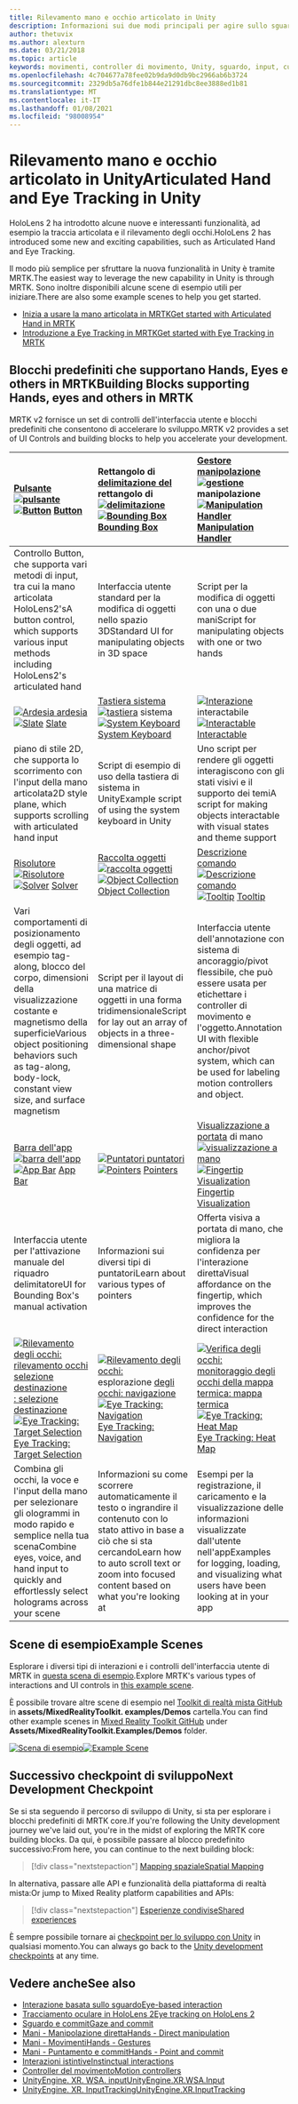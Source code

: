 ```yaml
---
title: Rilevamento mano e occhio articolato in Unity
description: Informazioni sui due modi principali per agire sullo sguardo in Unity, movimenti della mano e controller di movimento.
author: thetuvix
ms.author: alexturn
ms.date: 03/21/2018
ms.topic: article
keywords: movimenti, controller di movimento, Unity, sguardo, input, cuffie per realtà mista, cuffie di realtà mista di Windows, cuffie per realtà virtuale, MRTK, Toolkit di realtà mista
ms.openlocfilehash: 4c704677a78fee02b9da9d0db9bc2966ab6b3724
ms.sourcegitcommit: 2329db5a76dfe1b844e21291dbc8ee3888ed1b81
ms.translationtype: MT
ms.contentlocale: it-IT
ms.lasthandoff: 01/08/2021
ms.locfileid: "98008954"
---
```

# <a name="articulated-hand-and-eye-tracking-in-unity"></a><span data-ttu-id="62717-104">Rilevamento mano e occhio articolato in Unity</span><span class="sxs-lookup"><span data-stu-id="62717-104">Articulated Hand and Eye Tracking in Unity</span></span>

<span data-ttu-id="62717-105">HoloLens 2 ha introdotto alcune nuove e interessanti funzionalità, ad esempio la traccia articolata e il rilevamento degli occhi.</span><span class="sxs-lookup"><span data-stu-id="62717-105">HoloLens 2 has introduced some new and exciting capabilities, such as Articulated Hand and Eye Tracking.</span></span>

<span data-ttu-id="62717-106">Il modo più semplice per sfruttare la nuova funzionalità in Unity è tramite MRTK.</span><span class="sxs-lookup"><span data-stu-id="62717-106">The easiest way to leverage the new capability in Unity is through MRTK.</span></span> <span data-ttu-id="62717-107">Sono inoltre disponibili alcune scene di esempio utili per iniziare.</span><span class="sxs-lookup"><span data-stu-id="62717-107">There are also some example scenes to help you get started.</span></span>

* [<span data-ttu-id="62717-108">Inizia a usare la mano articolata in MRTK</span><span class="sxs-lookup"><span data-stu-id="62717-108">Get started with Articulated Hand  in MRTK</span></span>](https://microsoft.github.io/MixedRealityToolkit-Unity/Documentation/Input/HandTracking.html)
* [<span data-ttu-id="62717-109">Introduzione a Eye Tracking in MRTK</span><span class="sxs-lookup"><span data-stu-id="62717-109">Get started with Eye Tracking in MRTK</span></span>](https://microsoft.github.io/MixedRealityToolkit-Unity/Documentation/EyeTracking/EyeTracking_Main.html)

## <a name="building-blocks-supporting-hands-eyes-and-others-in-mrtk"></a><span data-ttu-id="62717-110">Blocchi predefiniti che supportano Hands, Eyes e others in MRTK</span><span class="sxs-lookup"><span data-stu-id="62717-110">Building Blocks supporting Hands, eyes and others in MRTK</span></span> 

<span data-ttu-id="62717-111">MRTK v2 fornisce un set di controlli dell'interfaccia utente e blocchi predefiniti che consentono di accelerare lo sviluppo.</span><span class="sxs-lookup"><span data-stu-id="62717-111">MRTK v2 provides a set of UI Controls and building blocks to help you accelerate your development.</span></span>

|  <span data-ttu-id="62717-112">[Pulsante](https://microsoft.github.io/MixedRealityToolkit-Unity/Documentation/README_Button.html) [ ![ pulsante](images/MRTK_Button_Main.png)](https://microsoft.github.io/MixedRealityToolkit-Unity/Documentation/README_Button.html)</span><span class="sxs-lookup"><span data-stu-id="62717-112">[![Button](images/MRTK_Button_Main.png)](https://microsoft.github.io/MixedRealityToolkit-Unity/Documentation/README_Button.html) [Button](https://microsoft.github.io/MixedRealityToolkit-Unity/Documentation/README_Button.html)</span></span> | <span data-ttu-id="62717-113">Rettangolo di [delimitazione del](https://microsoft.github.io/MixedRealityToolkit-Unity/Documentation/README_BoundingBox.html) rettangolo di [ ![ delimitazione](images/MRTK_BoundingBox_Main.png)](https://microsoft.github.io/MixedRealityToolkit-Unity/Documentation/README_BoundingBox.html)</span><span class="sxs-lookup"><span data-stu-id="62717-113">[![Bounding Box](images/MRTK_BoundingBox_Main.png)](https://microsoft.github.io/MixedRealityToolkit-Unity/Documentation/README_BoundingBox.html) [Bounding Box](https://microsoft.github.io/MixedRealityToolkit-Unity/Documentation/README_BoundingBox.html)</span></span> | <span data-ttu-id="62717-114">[Gestore manipolazione](https://microsoft.github.io/MixedRealityToolkit-Unity/Documentation/README_ManipulationHandler.html) [ ![ gestione](images/MRTK_Manipulation_Main.png)](https://microsoft.github.io/MixedRealityToolkit-Unity/Documentation/README_ManipulationHandler.html) manipolazione</span><span class="sxs-lookup"><span data-stu-id="62717-114">[![Manipulation Handler](images/MRTK_Manipulation_Main.png)](https://microsoft.github.io/MixedRealityToolkit-Unity/Documentation/README_ManipulationHandler.html) [Manipulation Handler](https://microsoft.github.io/MixedRealityToolkit-Unity/Documentation/README_ManipulationHandler.html)</span></span> |
|:--- | :--- | :--- |
| <span data-ttu-id="62717-115">Controllo Button, che supporta vari metodi di input, tra cui la mano articolata HoloLens2's</span><span class="sxs-lookup"><span data-stu-id="62717-115">A button control, which supports various input methods including HoloLens2's articulated hand</span></span> | <span data-ttu-id="62717-116">Interfaccia utente standard per la modifica di oggetti nello spazio 3D</span><span class="sxs-lookup"><span data-stu-id="62717-116">Standard UI for manipulating objects in 3D space</span></span> | <span data-ttu-id="62717-117">Script per la modifica di oggetti con una o due mani</span><span class="sxs-lookup"><span data-stu-id="62717-117">Script for manipulating objects with one or two hands</span></span> |
|  <span data-ttu-id="62717-118">[ ![ Ardesia ardesia](images/MRTK_Slate_Main.png)](https://microsoft.github.io/MixedRealityToolkit-Unity/Documentation/README_Slate.html) [](https://microsoft.github.io/MixedRealityToolkit-Unity/Documentation/README_Slate.html)</span><span class="sxs-lookup"><span data-stu-id="62717-118">[![Slate](images/MRTK_Slate_Main.png)](https://microsoft.github.io/MixedRealityToolkit-Unity/Documentation/README_Slate.html) [Slate](https://microsoft.github.io/MixedRealityToolkit-Unity/Documentation/README_Slate.html)</span></span> | <span data-ttu-id="62717-119">[Tastiera sistema](https://microsoft.github.io/MixedRealityToolkit-Unity/Documentation/README_SystemKeyboard.html) [ ![ tastiera](images/MRTK_SystemKeyboard_Main.png)](https://microsoft.github.io/MixedRealityToolkit-Unity/Documentation/README_SystemKeyboard.html) sistema</span><span class="sxs-lookup"><span data-stu-id="62717-119">[![System Keyboard](images/MRTK_SystemKeyboard_Main.png)](https://microsoft.github.io/MixedRealityToolkit-Unity/Documentation/README_SystemKeyboard.html) [System Keyboard](https://microsoft.github.io/MixedRealityToolkit-Unity/Documentation/README_SystemKeyboard.html)</span></span> | <span data-ttu-id="62717-120">[ ![ Interazione](images/InteractableExamples.png)](https://microsoft.github.io/MixedRealityToolkit-Unity/Documentation/README_Interactable.html) interactabile [](https://microsoft.github.io/MixedRealityToolkit-Unity/Documentation/README_Interactable.html)</span><span class="sxs-lookup"><span data-stu-id="62717-120">[![Interactable](images/InteractableExamples.png)](https://microsoft.github.io/MixedRealityToolkit-Unity/Documentation/README_Interactable.html) [Interactable](https://microsoft.github.io/MixedRealityToolkit-Unity/Documentation/README_Interactable.html)</span></span> |
| <span data-ttu-id="62717-121">piano di stile 2D, che supporta lo scorrimento con l'input della mano articolata</span><span class="sxs-lookup"><span data-stu-id="62717-121">2D style plane, which supports scrolling with articulated hand input</span></span> | <span data-ttu-id="62717-122">Script di esempio di uso della tastiera di sistema in Unity</span><span class="sxs-lookup"><span data-stu-id="62717-122">Example script of using the system keyboard in Unity</span></span>  | <span data-ttu-id="62717-123">Uno script per rendere gli oggetti interagiscono con gli stati visivi e il supporto dei temi</span><span class="sxs-lookup"><span data-stu-id="62717-123">A script for making objects interactable with visual states and theme support</span></span> |
|  <span data-ttu-id="62717-124">[Risolutore](https://microsoft.github.io/MixedRealityToolkit-Unity/Documentation/README_Solver.html) [ ![ Risolutore](images/MRTK_Solver_Main.png)](https://microsoft.github.io/MixedRealityToolkit-Unity/Documentation/README_Solver.html)</span><span class="sxs-lookup"><span data-stu-id="62717-124">[![Solver](images/MRTK_Solver_Main.png)](https://microsoft.github.io/MixedRealityToolkit-Unity/Documentation/README_Solver.html) [Solver](https://microsoft.github.io/MixedRealityToolkit-Unity/Documentation/README_Solver.html)</span></span> | <span data-ttu-id="62717-125">[Raccolta oggetti](https://microsoft.github.io/MixedRealityToolkit-Unity/Documentation/README_ManipulationHandler.html) [ ![ raccolta oggetti](images/MRTK_ObjectCollection_Main.png)](https://microsoft.github.io/MixedRealityToolkit-Unity/Documentation/README_ManipulationHandler.html)</span><span class="sxs-lookup"><span data-stu-id="62717-125">[![Object Collection](images/MRTK_ObjectCollection_Main.png)](https://microsoft.github.io/MixedRealityToolkit-Unity/Documentation/README_ManipulationHandler.html) [Object Collection](https://microsoft.github.io/MixedRealityToolkit-Unity/Documentation/README_ManipulationHandler.html)</span></span> | <span data-ttu-id="62717-126">[Descrizione comando](https://microsoft.github.io/MixedRealityToolkit-Unity/Documentation/README_Tooltip.html) [ ![ Descrizione comando](images/MRTK_Tooltip_Main.png)](https://microsoft.github.io/MixedRealityToolkit-Unity/Documentation/README_Tooltip.html)</span><span class="sxs-lookup"><span data-stu-id="62717-126">[![Tooltip](images/MRTK_Tooltip_Main.png)](https://microsoft.github.io/MixedRealityToolkit-Unity/Documentation/README_Tooltip.html) [Tooltip](https://microsoft.github.io/MixedRealityToolkit-Unity/Documentation/README_Tooltip.html)</span></span> |
| <span data-ttu-id="62717-127">Vari comportamenti di posizionamento degli oggetti, ad esempio tag-along, blocco del corpo, dimensioni della visualizzazione costante e magnetismo della superficie</span><span class="sxs-lookup"><span data-stu-id="62717-127">Various object positioning behaviors such as tag-along, body-lock, constant view size, and surface magnetism</span></span> | <span data-ttu-id="62717-128">Script per il layout di una matrice di oggetti in una forma tridimensionale</span><span class="sxs-lookup"><span data-stu-id="62717-128">Script for lay out an array of objects in a three-dimensional shape</span></span> | <span data-ttu-id="62717-129">Interfaccia utente dell'annotazione con sistema di ancoraggio/pivot flessibile, che può essere usata per etichettare i controller di movimento e l'oggetto.</span><span class="sxs-lookup"><span data-stu-id="62717-129">Annotation UI with flexible anchor/pivot system, which can be used for labeling motion controllers and object.</span></span> |
|  <span data-ttu-id="62717-130">[Barra dell'app](https://microsoft.github.io/MixedRealityToolkit-Unity/Documentation/README_AppBar.html) [ ![ barra dell'app](images/MRTK_AppBar_Main.png)](https://microsoft.github.io/MixedRealityToolkit-Unity/Documentation/README_AppBar.html)</span><span class="sxs-lookup"><span data-stu-id="62717-130">[![App Bar](images/MRTK_AppBar_Main.png)](https://microsoft.github.io/MixedRealityToolkit-Unity/Documentation/README_AppBar.html) [App Bar](https://microsoft.github.io/MixedRealityToolkit-Unity/Documentation/README_AppBar.html)</span></span> | <span data-ttu-id="62717-131">[ ![ Puntatori puntatori](images/MRTK_Pointer_Main.png)](https://microsoft.github.io/MixedRealityToolkit-Unity/Documentation/Input/Pointers.html) [](https://microsoft.github.io/MixedRealityToolkit-Unity/Documentation/Input/Pointers.html)</span><span class="sxs-lookup"><span data-stu-id="62717-131">[![Pointers](images/MRTK_Pointer_Main.png)](https://microsoft.github.io/MixedRealityToolkit-Unity/Documentation/Input/Pointers.html) [Pointers](https://microsoft.github.io/MixedRealityToolkit-Unity/Documentation/Input/Pointers.html)</span></span> | <span data-ttu-id="62717-132">[Visualizzazione a portata](https://microsoft.github.io/MixedRealityToolkit-Unity/Documentation/README_FingertipVisualization.html) di mano [ ![ visualizzazione a mano](images/MRTK_FingertipVisualization_Main.png)](https://microsoft.github.io/MixedRealityToolkit-Unity/Documentation/README_FingertipVisualization.html)</span><span class="sxs-lookup"><span data-stu-id="62717-132">[![Fingertip Visualization](images/MRTK_FingertipVisualization_Main.png)](https://microsoft.github.io/MixedRealityToolkit-Unity/Documentation/README_FingertipVisualization.html) [Fingertip Visualization](https://microsoft.github.io/MixedRealityToolkit-Unity/Documentation/README_FingertipVisualization.html)</span></span> |
| <span data-ttu-id="62717-133">Interfaccia utente per l'attivazione manuale del riquadro delimitatore</span><span class="sxs-lookup"><span data-stu-id="62717-133">UI for Bounding Box's manual activation</span></span> | <span data-ttu-id="62717-134">Informazioni sui diversi tipi di puntatori</span><span class="sxs-lookup"><span data-stu-id="62717-134">Learn about various types of pointers</span></span> | <span data-ttu-id="62717-135">Offerta visiva a portata di mano, che migliora la confidenza per l'interazione diretta</span><span class="sxs-lookup"><span data-stu-id="62717-135">Visual affordance on the fingertip, which improves the confidence for the direct interaction</span></span> |
|  <span data-ttu-id="62717-136">[ ![ Rilevamento degli occhi: rilevamento occhi selezione destinazione](images/mrtk_et_targetselect.png)](https://microsoft.github.io/MixedRealityToolkit-Unity/Documentation/EyeTracking/EyeTracking_TargetSelection.html) [: selezione destinazione](https://microsoft.github.io/MixedRealityToolkit-Unity/Documentation/EyeTracking/EyeTracking_TargetSelection.html)</span><span class="sxs-lookup"><span data-stu-id="62717-136">[![Eye Tracking: Target Selection](images/mrtk_et_targetselect.png)](https://microsoft.github.io/MixedRealityToolkit-Unity/Documentation/EyeTracking/EyeTracking_TargetSelection.html) [Eye Tracking: Target Selection](https://microsoft.github.io/MixedRealityToolkit-Unity/Documentation/EyeTracking/EyeTracking_TargetSelection.html)</span></span> | <span data-ttu-id="62717-137">[ ![ Rilevamento degli occhi:](images/mrtk_et_navigation.png)](https://microsoft.github.io/MixedRealityToolkit-Unity/Documentation/EyeTracking/EyeTracking_Navigation.html) esplorazione [degli occhi: navigazione](https://microsoft.github.io/MixedRealityToolkit-Unity/Documentation/EyeTracking/EyeTracking_Navigation.html)</span><span class="sxs-lookup"><span data-stu-id="62717-137">[![Eye Tracking: Navigation](images/mrtk_et_navigation.png)](https://microsoft.github.io/MixedRealityToolkit-Unity/Documentation/EyeTracking/EyeTracking_Navigation.html) [Eye Tracking: Navigation](https://microsoft.github.io/MixedRealityToolkit-Unity/Documentation/EyeTracking/EyeTracking_Navigation.html)</span></span> | <span data-ttu-id="62717-138">[ ![ Verifica degli occhi:](images/mrtk_et_heatmaps.png)](https://microsoft.github.io/MixedRealityToolkit-Unity/Documentation/EyeTracking/EyeTracking_Visualization.html) [monitoraggio degli occhi della mappa termica: mappa termica](https://microsoft.github.io/MixedRealityToolkit-Unity/Documentation/EyeTracking/EyeTracking_Visualization.html)</span><span class="sxs-lookup"><span data-stu-id="62717-138">[![Eye Tracking: Heat Map](images/mrtk_et_heatmaps.png)](https://microsoft.github.io/MixedRealityToolkit-Unity/Documentation/EyeTracking/EyeTracking_Visualization.html) [Eye Tracking: Heat Map](https://microsoft.github.io/MixedRealityToolkit-Unity/Documentation/EyeTracking/EyeTracking_Visualization.html)</span></span> |
| <span data-ttu-id="62717-139">Combina gli occhi, la voce e l'input della mano per selezionare gli ologrammi in modo rapido e semplice nella tua scena</span><span class="sxs-lookup"><span data-stu-id="62717-139">Combine eyes, voice, and hand input to quickly and effortlessly select holograms across your scene</span></span> | <span data-ttu-id="62717-140">Informazioni su come scorrere automaticamente il testo o ingrandire il contenuto con lo stato attivo in base a ciò che si sta cercando</span><span class="sxs-lookup"><span data-stu-id="62717-140">Learn how to auto scroll text or zoom into focused content based on what you're looking at</span></span>| <span data-ttu-id="62717-141">Esempi per la registrazione, il caricamento e la visualizzazione delle informazioni visualizzate dall'utente nell'app</span><span class="sxs-lookup"><span data-stu-id="62717-141">Examples for logging, loading, and visualizing what users have been looking at in your app</span></span> |

## <a name="example-scenes"></a><span data-ttu-id="62717-142">Scene di esempio</span><span class="sxs-lookup"><span data-stu-id="62717-142">Example Scenes</span></span>

<span data-ttu-id="62717-143">Esplorare i diversi tipi di interazioni e i controlli dell'interfaccia utente di MRTK in [questa scena di esempio](https://microsoft.github.io/MixedRealityToolkit-Unity/Documentation/README_HandInteractionExamples.html).</span><span class="sxs-lookup"><span data-stu-id="62717-143">Explore MRTK's various types of interactions and UI controls in [this example scene](https://microsoft.github.io/MixedRealityToolkit-Unity/Documentation/README_HandInteractionExamples.html).</span></span>

<span data-ttu-id="62717-144">È possibile trovare altre scene di esempio nel [Toolkit di realtà mista GitHub](https://github.com/Microsoft/MixedRealityToolkit-Unity) in **assets/MixedRealityToolkit. examples/Demos** cartella.</span><span class="sxs-lookup"><span data-stu-id="62717-144">You can find  other example scenes in [Mixed Reality Toolkit GitHub](https://github.com/Microsoft/MixedRealityToolkit-Unity) under **Assets/MixedRealityToolkit.Examples/Demos** folder.</span></span>

<span data-ttu-id="62717-145">[![Scena di esempio](images/MRTK_Examples.png)](https://microsoft.github.io/MixedRealityToolkit-Unity/Documentation/README_HandInteractionExamples.html)</span><span class="sxs-lookup"><span data-stu-id="62717-145">[![Example Scene](images/MRTK_Examples.png)](https://microsoft.github.io/MixedRealityToolkit-Unity/Documentation/README_HandInteractionExamples.html)</span></span>

## <a name="next-development-checkpoint"></a><span data-ttu-id="62717-146">Successivo checkpoint di sviluppo</span><span class="sxs-lookup"><span data-stu-id="62717-146">Next Development Checkpoint</span></span>

<span data-ttu-id="62717-147">Se si sta seguendo il percorso di sviluppo di Unity, si sta per esplorare i blocchi predefiniti di MRTK core.</span><span class="sxs-lookup"><span data-stu-id="62717-147">If you're following the Unity development journey we've laid out, you're in the midst of exploring the MRTK core building blocks.</span></span> <span data-ttu-id="62717-148">Da qui, è possibile passare al blocco predefinito successivo:</span><span class="sxs-lookup"><span data-stu-id="62717-148">From here, you can continue to the next building block:</span></span>

> [!div class="nextstepaction"]
> [<span data-ttu-id="62717-149">Mapping spaziale</span><span class="sxs-lookup"><span data-stu-id="62717-149">Spatial Mapping</span></span>](spatial-mapping-in-unity.md)

<span data-ttu-id="62717-150">In alternativa, passare alle API e funzionalità della piattaforma di realtà mista:</span><span class="sxs-lookup"><span data-stu-id="62717-150">Or jump to Mixed Reality platform capabilities and APIs:</span></span>

> [!div class="nextstepaction"]
> [<span data-ttu-id="62717-151">Esperienze condivise</span><span class="sxs-lookup"><span data-stu-id="62717-151">Shared experiences</span></span>](shared-experiences-in-unity.md)

<span data-ttu-id="62717-152">È sempre possibile tornare ai [checkpoint per lo sviluppo con Unity](unity-development-overview.md#2-core-building-blocks) in qualsiasi momento.</span><span class="sxs-lookup"><span data-stu-id="62717-152">You can always go back to the [Unity development checkpoints](unity-development-overview.md#2-core-building-blocks) at any time.</span></span>

## <a name="see-also"></a><span data-ttu-id="62717-153">Vedere anche</span><span class="sxs-lookup"><span data-stu-id="62717-153">See also</span></span>

* [<span data-ttu-id="62717-154">Interazione basata sullo sguardo</span><span class="sxs-lookup"><span data-stu-id="62717-154">Eye-based interaction</span></span>](../../design/eye-gaze-interaction.md)
* [<span data-ttu-id="62717-155">Tracciamento oculare in HoloLens 2</span><span class="sxs-lookup"><span data-stu-id="62717-155">Eye tracking on HoloLens 2</span></span>](../../design/eye-tracking.md)
* [<span data-ttu-id="62717-156">Sguardo e commit</span><span class="sxs-lookup"><span data-stu-id="62717-156">Gaze and commit</span></span>](../../design/gaze-and-commit.md)
* [<span data-ttu-id="62717-157">Mani - Manipolazione diretta</span><span class="sxs-lookup"><span data-stu-id="62717-157">Hands - Direct manipulation</span></span>](../../design/direct-manipulation.md)
* [<span data-ttu-id="62717-158">Mani - Movimenti</span><span class="sxs-lookup"><span data-stu-id="62717-158">Hands - Gestures</span></span>](../../design/gaze-and-commit.md#composite-gestures)
* [<span data-ttu-id="62717-159">Mani - Puntamento e commit</span><span class="sxs-lookup"><span data-stu-id="62717-159">Hands - Point and commit</span></span>](../../design/point-and-commit.md)
* [<span data-ttu-id="62717-160">Interazioni istintive</span><span class="sxs-lookup"><span data-stu-id="62717-160">Instinctual interactions</span></span>](../../design/interaction-fundamentals.md)
* [<span data-ttu-id="62717-161">Controller del movimento</span><span class="sxs-lookup"><span data-stu-id="62717-161">Motion controllers</span></span>](../../design/motion-controllers.md)
* [<span data-ttu-id="62717-162">UnityEngine. XR. WSA. input</span><span class="sxs-lookup"><span data-stu-id="62717-162">UnityEngine.XR.WSA.Input</span></span>](https://docs.unity3d.com/ScriptReference/XR.WSA.Input.InteractionManager.html)
* [<span data-ttu-id="62717-163">UnityEngine. XR. InputTracking</span><span class="sxs-lookup"><span data-stu-id="62717-163">UnityEngine.XR.InputTracking</span></span>](https://docs.unity3d.com/ScriptReference/XR.InputTracking.html)
